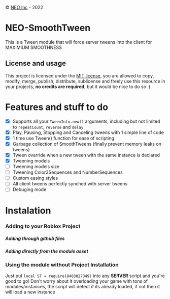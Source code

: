 © [NEO Inc](http://neo.bloxy.pro/) - 2022

# NEO-SmoothTween
This is a Tween module that will force server tweens into the client for MAXIMIUM SMOOTHNESS

## License and usage
This project is licensed under the [MIT license](LICENSE), you are allowed to copy, modify, merge, publish, distribute, sublicense and freely use this resource in your projects, **no credits are required**, but it would be nice to do so :)

# Features and stuff to do
 - [x] Supports all your ``TweenInfo.new()`` arguments, including but not limited to ``repeatCount``, ``reverse`` and ``delay``
 - [x] Play, Pausing, Stopping and Canceling tweens with 1 simple line of code
 - [x] 1 time use Tween() function for ease of scripting
 - [x] Garbage collection of SmoothTweens (finally prevent memory leaks on tweens)
 - [x] Tween override when a new tween with the same instance is declared
 - [x] Tweening models
 - [ ] Tweening models size
 - [ ] Tweening Color3Sequences and NumberSequences
 - [ ] Custom easing styles
 - [ ] All client tweens perfectly synched with server tweens
 - [ ] Debuging mode

# Instalation
### Adding to your Roblox Project
##### Adding through github files

##### Adding directly from the module asset

### Using the module without Project Installation
Just put `local ST = require(8403027349)` into any **SERVER** script and you're good to go! 
Don't worry about it overloading your game with tons of modules/instances, the script will detect if its already loaded, if not then it will load a new instance
